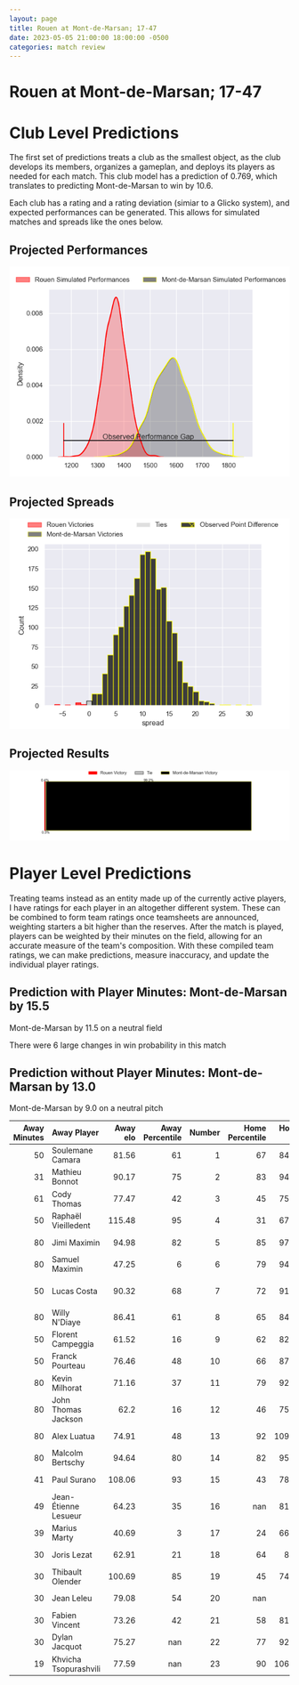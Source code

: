 ```yaml
---  
layout: page  
title: Rouen at Mont-de-Marsan; 17-47  
date: 2023-05-05 21:00:00 18:00:00 -0500  
categories: match review  
---
```

# Rouen at Mont-de-Marsan; 17-47

# Club Level Predictions


The first set of predictions treats a club as the smallest object, as the club develops its members, organizes a gameplan, and deploys its players as needed for each match. This club model has a prediction of 0.769, which translates to predicting Mont-de-Marsan to win by 10.6.

Each club has a rating and a rating deviation (simiar to a Glicko system), and expected performances can be generated. This allows for simulated matches and spreads like the ones below.
## Projected Performances


![Projected Performances](plots/performances_2023-05-05-Mont-de-Marsan-Rouen.png)
## Projected Spreads


![Projected Spreads](plots/spreads_2023-05-05-Mont-de-Marsan-Rouen.png)
## Projected Results


![Projected Results](plots/resultbar_2023-05-05-Mont-de-Marsan-Rouen.png)
# Player Level Predictions


Treating teams instead as an entity made up of the currently active players, I have ratings for each player in an altogether different system. These can be combined to form team ratings once teamsheets are announced, weighting starters a bit higher than the reserves. After the match is played, players can be weighted by their minutes on the field, allowing for an accurate measure of the team's composition. With these compiled team ratings, we can make predictions, measure inaccuracy, and update the individual player ratings.
## Prediction with Player Minutes: Mont-de-Marsan by 15.5


Mont-de-Marsan by 11.5 on a neutral field

There were 6 large changes in win probability in this match
## Prediction without Player Minutes: Mont-de-Marsan by 13.0


Mont-de-Marsan by 9.0 on a neutral pitch



|   Away Minutes | Away Player           |   Away elo |   Away Percentile |   Number |   Home Percentile |   Home elo | Home Player               |   Home Minutes |
|---------------:|:----------------------|-----------:|------------------:|---------:|------------------:|-----------:|:--------------------------|---------------:|
|             50 | Soulemane Camara      |      81.56 |                61 |        1 |                67 |      84.27 | Jean-Luc Innocente        |             41 |
|             31 | Mathieu Bonnot        |      90.17 |                75 |        2 |                83 |      94.71 | Jose Luis Gonzalez        |             50 |
|             61 | Cody Thomas           |      77.47 |                42 |        3 |                45 |      75.81 | Anthony Alves             |             50 |
|             50 | Raphaël Vieilledent   |     115.48 |                95 |        4 |                31 |      67.67 | Nicolas Garrault          |             80 |
|             80 | Jimi Maximin          |      94.98 |                82 |        5 |                85 |      97.63 | Romain Durand             |             41 |
|             80 | Samuel Maximin        |      47.25 |                 6 |        6 |                79 |      94.44 | Aurélien Lisena           |             80 |
|             50 | Lucas Costa           |      90.32 |                68 |        7 |                72 |      91.46 | Veresa Tuqovu Ramototabua |             80 |
|             80 | Willy N'Diaye         |      86.41 |                61 |        8 |                65 |      84.26 | Michael Faleafa           |             41 |
|             50 | Florent Campeggia     |      61.52 |                16 |        9 |                62 |      82.76 | Christophe Loustalot      |             50 |
|             50 | Franck Pourteau       |      76.46 |                48 |       10 |                66 |      87.03 | Willie du Plessis         |             80 |
|             80 | Kevin Milhorat        |      71.16 |                37 |       11 |                79 |      92.89 | Wame Naituvi              |             80 |
|             80 | John Thomas Jackson   |      62.2  |                16 |       12 |                46 |      75.88 | Lucas Mensa               |             80 |
|             80 | Alex Luatua           |      74.91 |                48 |       13 |                92 |     109.22 | Nacani Wakaya             |             61 |
|             80 | Malcolm Bertschy      |      94.64 |                80 |       14 |                82 |      95.34 | Julien Cabannes           |             60 |
|             41 | Paul Surano           |     108.06 |                93 |       15 |                43 |      78.25 | Alexandre de Nardi        |             80 |
|             49 | Jean-Étienne Lesueur  |      64.23 |                35 |       16 |               nan |      81.28 | Leandro Luis Cedaro       |             39 |
|             39 | Marius Marty          |      40.69 |                 3 |       17 |                24 |      66.88 | Max Curie                 |             39 |
|             30 | Joris Lezat           |      62.91 |                21 |       18 |                64 |      83.3  | Yann Brethous             |             39 |
|             30 | Thibault Olender      |     100.69 |                85 |       19 |                45 |      74.78 | Gheorge Gajion            |             30 |
|             30 | Jean Leleu            |      79.08 |                54 |       20 |               nan |      78    | Clément Darbo             |             30 |
|             30 | Fabien Vincent        |      73.26 |                42 |       21 |                58 |      81.53 | Simon Labouyrie           |             30 |
|             30 | Dylan Jacquot         |      75.27 |               nan |       22 |                77 |      92.06 | Kaminieli Rasaku          |             20 |
|             19 | Khvicha Tsopurashvili |      77.59 |               nan |       23 |                90 |     106.46 | Jules Even                |             19 |

